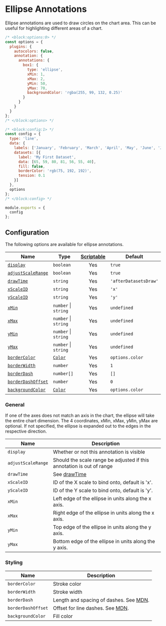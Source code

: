 # Ellipse Annotations

Ellipse annotations are used to draw circles on the chart area. This can be useful for highlighting different areas of a chart.

```js chart-editor
/* <block:options:0> */
const options = {
  plugins: {
    autocolors: false,
    annotation: {
      annotations: {
        box1: {
          type: 'ellipse',
          xMin: 1,
          xMax: 2,
          yMin: 50,
          yMax: 70,
          backgroundColor: 'rgba(255, 99, 132, 0.25)'
        }
      }
    }
  }
};
/* </block:options> */

/* <block:config:1> */
const config = {
  type: 'line',
  data: {
    labels: ['January', 'February', 'March', 'April', 'May', 'June', 'July'],
    datasets: [{
      label: 'My First Dataset',
      data: [65, 59, 80, 81, 56, 55, 40],
      fill: false,
      borderColor: 'rgb(75, 192, 192)',
      tension: 0.1
    }]
  },
  options
};
/* </block:config> */

module.exports = {
  config
};
```

## Configuration

The following options are available for ellipse annotations.

| Name | Type | [Scriptable](../options#scriptable-options) | Default
| ---- | ---- | :----: | ----
| [`display`](#general) | `boolean` | Yes | `true`
| [`adjustScaleRange`](#general) | `boolean` | Yes | `true`
| [`drawTime`](#general) | `string` | Yes | `'afterDatasetsDraw'`
| [`xScaleID`](#general) | `string` | Yes | `'x'`
| [`yScaleID`](#general) | `string` | Yes | `'y'`
| [`xMin`](#general) | `number` \| `string` | Yes | `undefined`
| [`xMax`](#general) | `number` \| `string` | Yes | `undefined`
| [`yMin`](#general) | `number` \| `string` | Yes | `undefined`
| [`yMax`](#general) | `number` \| `string` | Yes | `undefined`
| [`borderColor`](#styling) | [`Color`](../options#color) | Yes | `options.color`
| [`borderWidth`](#styling) | `number`| Yes | `1`
| [`borderDash`](#styling) | `number[]`| Yes | `[]`
| [`borderDashOffset`](#styling) | `number`| Yes | `0`
| [`backgroundColor`](#styling) | [`Color`](../options#color) | Yes | `options.color`

### General

If one of the axes does not match an axis in the chart, the ellipse will take the entire chart dimension. The 4 coordinates, xMin, xMax, yMin, yMax are optional. If not specified, the ellipse is expanded out to the edges in the respective direction.

| Name | Description |
| ---- | ---- |
| `display` | Whether or not this annotation is visible
| `adjustScaleRange` | Should the scale range be adjusted if this annotation is out of range
| `drawTime` | See [drawTime](../options#draw-time)
| `xScaleID` | ID of the X scale to bind onto, default is 'x'.
| `yScaleID` | ID of the Y scale to bind onto, default is 'y'.
| `xMin` | Left edge of the ellipse in units along the x axis.
| `xMax` | Right edge of the ellipse in units along the x axis.
| `yMin` | Top edge of the ellipse in units along the y axis.
| `yMax` | Bottom edge of the ellipse in units along the y axis.

### Styling

| Name | Description |
| ---- | ---- |
| `borderColor` | Stroke color
| `borderWidth` | Stroke width
| `borderDash` | Length and spacing of dashes. See [MDN](https://developer.mozilla.org/en-US/docs/Web/API/CanvasRenderingContext2D/setLineDash).
| `borderDashOffset` | Offset for line dashes. See [MDN](https://developer.mozilla.org/en-US/docs/Web/API/CanvasRenderingContext2D/lineDashOffset).
| `backgroundColor` | Fill color
